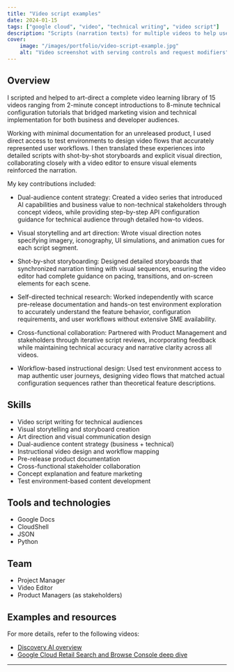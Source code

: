 ```yaml
---
title: "Video script examples"
date: 2024-01-15
tags: ["google cloud", "video", "technical writing", "video script"]
description: "Scripts (narration texts) for multiple videos to help users familiarize with new concepts"
cover:
    image: "/images/portfolio/video-script-example.jpg"
    alt: "Video screenshot with serving controls and request modifiers"
---
```


## Overview

I scripted and helped to art-direct a complete video learning library of 15 videos ranging from 2-minute concept introductions to 8-minute technical configuration tutorials that bridged marketing vision and technical implementation for both business and developer audiences.

Working with minimal documentation for an unreleased product, I used direct access to test environments to design video flows that accurately represented user workflows. I then translated these experiences into detailed scripts with shot-by-shot storyboards and explicit visual direction, collaborating closely with a video editor to ensure visual elements reinforced the narration.

My key contributions included:

- Dual-audience content strategy: Created a video series that introduced AI capabilities and business value to non-technical stakeholders through concept videos, while providing step-by-step API configuration guidance for technical audience through detailed how-to videos.

- Visual storytelling and art direction: Wrote visual direction notes specifying imagery, iconography, UI simulations, and animation cues for each script segment.

- Shot-by-shot storyboarding: Designed detailed storyboards that synchronized narration timing with visual sequences, ensuring the video editor had complete guidance on pacing, transitions, and on-screen elements for each scene.

- Self-directed technical research: Worked independently with scarce pre-release documentation and hands-on test environment exploration to accurately understand the feature behavior, configuration requirements, and user workflows without extensive SME availability.

- Cross-functional collaboration: Partnered with Product Management and stakeholders through iterative script reviews, incorporating feedback while maintaining technical accuracy and narrative clarity across all videos.

- Workflow-based instructional design: Used test environment access to map authentic user journeys, designing video flows that matched actual configuration sequences rather than theoretical feature descriptions.

## Skills

- Video script writing for technical audiences
- Visual storytelling and storyboard creation
- Art direction and visual communication design
- Dual-audience content strategy (business + technical)
- Instructional video design and workflow mapping
- Pre-release product documentation
- Cross-functional stakeholder collaboration
- Concept explanation and feature marketing
- Test environment-based content development

## Tools and technologies

- Google Docs
- CloudShell
- JSON
- Python

## Team

- Project Manager
- Video Editor
- Product Managers (as stakeholders)

## Examples and resources

For more details, refer to the following videos:

- [Discovery AI overview](https://www.youtube.com/watch?v=CjN4EDfyNwA)
- [Google Cloud Retail Search and Browse Console deep dive](https://www.youtube.com/watch?v=03LtXelQfdI&t=9s)

---

